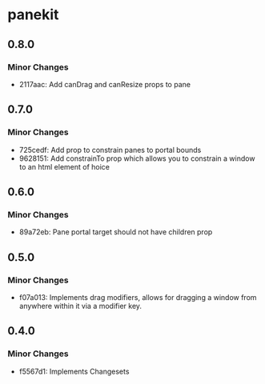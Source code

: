 # panekit

## 0.8.0

### Minor Changes

- 2117aac: Add canDrag and canResize props to pane

## 0.7.0

### Minor Changes

- 725cedf: Add prop to constrain panes to portal bounds
- 9628151: Add constrainTo prop which allows you to constrain a window to an html element of hoice

## 0.6.0

### Minor Changes

- 89a72eb: Pane portal target should not have children prop

## 0.5.0

### Minor Changes

- f07a013: Implements drag modifiers, allows for dragging a window from anywhere within it via a modifier key.

## 0.4.0

### Minor Changes

- f5567d1: Implements Changesets
